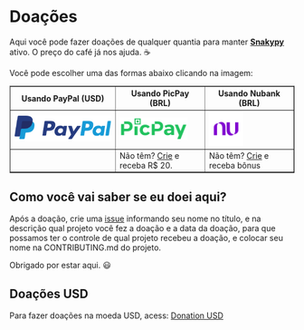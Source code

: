 # Doações

Aqui você pode fazer doações de qualquer quantia para manter [**Snakypy**](https://github.com/snakypy) ativo. O preço do café já nos ajuda. :coffee:

Você pode escolher uma das formas abaixo clicando na imagem:

<div class="donation">
<table border="1">
  <thead>
    <tr>
      <th>Usando PayPal (USD)</th>
      <th>Usando PicPay (BRL)</th>
      <th>Usando Nubank (BRL)</th>
    </tr>
  </thead>
  <tbody>
    <tr>
      <td>
        <a href="https://www.paypal.com/cgi-bin/webscr?cmd=_s-xclick&hosted_button_id=YBK2HEEYG8V5W&source" target="_blank">
          <img src="https://raw.githubusercontent.com/snakypy/donations/master/svg/banks/paypal.svg" alt="PayPal Donation"
        </a>
      </td>
      <td>
        <a href="https://app.picpay.com/user/williamcanin" target="_blank">
          <img width="120" height="40" src="https://raw.githubusercontent.com/snakypy/donations/master/svg/banks/picpay.svg" alt="PicPay Donation">
       </a>
     </td>
     <td>
        <a href="https://nubank.com.br/pagar/4hzmr/HNn2g3w1TI" target="_blank">
          <img width="auto" height="60" src="https://raw.githubusercontent.com/snakypy/donations/master/svg/banks/nubank.svg" alt="Nubank Donation">
       </a>
     </td>
    <tr>
      <td></td>
      <td>Não têm? <a href="https://www.picpay.com/convite?PF4BCW" target="_blank">Crie</a> e receba R$ 20.</td>
      <td>Não têm? <a href="https://nubank.com.br/indicacao/nu/?id=UOGZCLY2mWMAAAF5uWQb5A&msg=cb40c&utm_channel=social&utm_medium=referral&utm_source=mgm" target="_blank">Crie</a> e receba bônus</td>
    </tr>
   </tr>
  </tbody>
</table>
</div>

## Como você vai saber se eu doei aqui?

Após a doação, crie uma [issue](https://github.com/snakypy/donations/issues) informando seu nome no título, e na descrição qual projeto você fez a doação e a data da doação, para que possamos ter o controle de qual projeto recebeu a doação, e colocar seu nome na CONTRIBUTING.md do projeto.

Obrigado por estar aqui. :smiley:

## Doações USD

Para fazer doações na moeda USD, acess: [Donation USD](https://github.com/snakypy/donations/blob/master/README.md)
